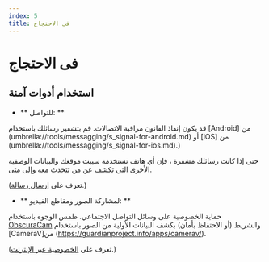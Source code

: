```yaml
---
index: 5
title: فى الاحتجاج
---
```

# فى الاحتجاج

## استخدام أدوات آمنة

*   ** للتواصل: **

قد يكون إنفاذ القانون مراقبة الاتصالات. قم بتشفير رسائلك باستخدام [Android] من (umbrella://tools/messagging/s_signal-for-android.md) أو  [iOS] من (umbrella://tools/messagging/s_signal-for-ios.md).) 

حتى إذا كانت رسائلك مشفرة ، فإن أي هاتف تستخدمه سيبث موقعك والبيانات الوصفية الأخرى التي تكشف عن من تتحدث معه وإلى متى.

(تعرف على [إرسال رسالة](umbrella://communications/sending-a-message).) 

*   ** لمشاركة الصور ومقاطع الفيديو: **

حماية الخصوصية على وسائل التواصل الاجتماعي. طمس الوجوه باستخدام [ObscuraCam](umbrella://tools/messagging/s_obscuracam.md) والشريط (أو الاحتفاظ بأمان) بكشف البيانات الأولية من الصور باستخدام [CameraV]من (https://guardianproject.info/apps/camerav/).

(تعرف على [الخصوصية عبر الإنترنت](umbrella://communications/online-privacy/beginner).)
